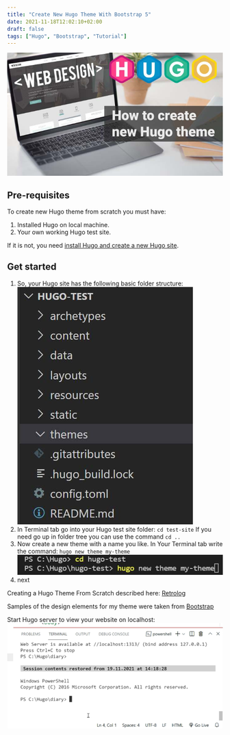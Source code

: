 ```yaml
---
title: "Create New Hugo Theme With Bootstrap 5"
date: 2021-11-18T12:02:10+02:00
draft: false
tags: ["Hugo", "Bootstrap", "Tutorial"]
---
```


![How to Create New Hugo Theme](how-to-create-new-hugo-theme.jpg)

## Pre-requisites

To create new Hugo theme from scratch you must have:

1. Installed Hugo on local machine.
2. Your own working Hugo test site.

If it is not, you need [install Hugo and create a new Hugo site](/posts/create-new-hugo-site/).

## Get started

1. So, your Hugo site has the following basic folder structure:
![theme folder in Hugo structure](folder-structure.jpg)
2. In Terminal tab go into your Hugo test site folder: `cd test-site` If you need go up in folder tree you can use the command `cd ..`
3. Now create a new theme with a name you like. In Your Terminal tab write the command: `hugo new theme my-theme`
![create a new hugo theme](create-new-hugo-theme.jpg)
4. next

Creating a Hugo Theme From Scratch described here: [Retrolog](https://retrolog.io/blog/creating-a-hugo-theme-from-scratch/)

Samples of the design elements for my theme were taken from [Bootstrap](https://getbootstrap.com/docs/5.1/examples/)

Start Hugo server to view your website on localhost:
![hugo server command in terminal](hugo-server.webp)
